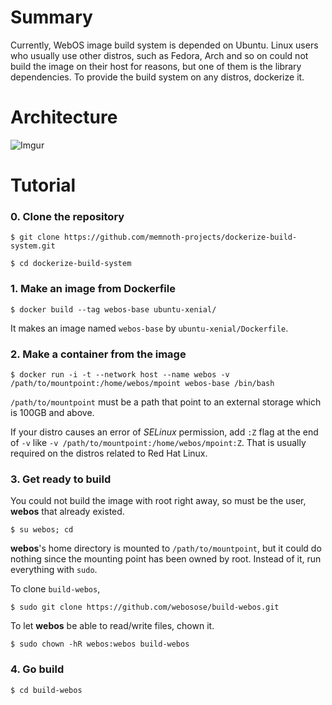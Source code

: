 # Summary
Currently, WebOS image build system is depended on Ubuntu. Linux users who usually use other distros, such as Fedora, Arch and so on could not build the image on their host for reasons, but one of them is the library dependencies. To provide the build system on any distros, dockerize it.


# Architecture
![Imgur](https://i.imgur.com/oKtkkUp.jpg)


# Tutorial
### 0. Clone the repository
```
$ git clone https://github.com/memnoth-projects/dockerize-build-system.git

$ cd dockerize-build-system
```

### 1. Make an image from Dockerfile
```
$ docker build --tag webos-base ubuntu-xenial/
```
It makes an image named ``webos-base`` by ``ubuntu-xenial/Dockerfile``.

### 2. Make a container from the image
```
$ docker run -i -t --network host --name webos -v /path/to/mountpoint:/home/webos/mpoint webos-base /bin/bash
```
``/path/to/mountpoint`` must be a path that point to an external storage which is 100GB and above.

If your distro causes an error of *SELinux* permission, add ``:Z`` flag at the end of ``-v`` like ``-v /path/to/mountpoint:/home/webos/mpoint:Z``. That is usually required on the distros related to Red Hat Linux.

### 3. Get ready to build
You could not build the image with root right away, so must be the user, **webos** that already existed.
```
$ su webos; cd
```
**webos**'s home directory is mounted to ``/path/to/mountpoint``, but it could do nothing since the mounting point has been owned by root. Instead of it, run everything with ``sudo``.

To clone ``build-webos``,
```
$ sudo git clone https://github.com/webosose/build-webos.git
```

To let **webos** be able to read/write files, chown it.
```
$ sudo chown -hR webos:webos build-webos
```

### 4. Go build
```
$ cd build-webos
```
